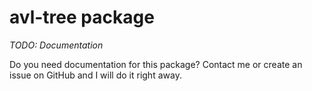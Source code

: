 # avl-tree package

*TODO: Documentation*

Do you need documentation for this package? Contact me or create an issue on GitHub and I will do it right away. 
